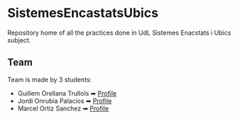# SistemesEncastatsUbics
Repository home of all the practices done in UdL Sistemes Enacstats i Ubics subject.

## Team
Team is made by 3 students:

 - Guillem Orellana Trullols ➡ [Profile](https://github.com/Guillem96)
 - Jordi Onrubia Palacios ➡ [Profile](https://github.com/JordiROP)
 - Marcel Ortiz Sanchez ➡ [Profile](https://github.com/Mrcel97)
